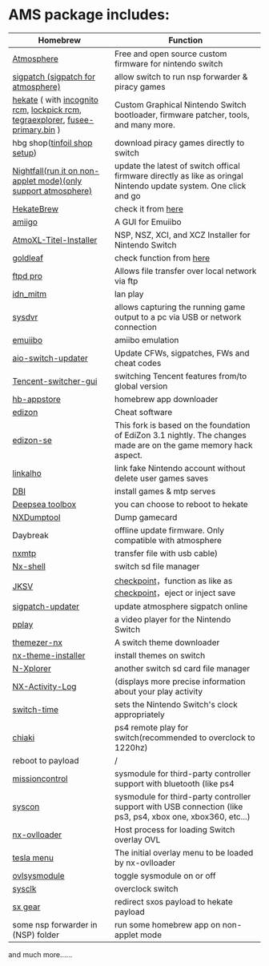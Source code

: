# AMS package includes:
| Homebrew | Function |
| ---------------- | ------------- |
| [Atmosphere](https://github.com/Atmosphere-NX/Atmosphere) | Free and open source custom firmware for nintendo switch |
| [sigpatch (sigpatch for atmosphere)](https://github.com/ITotalJustice/patches) | allow switch to run nsp forwarder & piracy games |
| [hekate](https://github.com/CTCaer/hekate) ( with [incognito rcm](https://github.com/Scandal-UK/Incognito_RCM), [lockpick rcm](https://github.com/shchmue/Lockpick_RCM), [tegraexplorer](https://github.com/suchmememanyskill/TegraExplorer), [fusee-primary.bin](https://github.com/Atmosphere-NX/Atmosphere) ) | Custom Graphical Nintendo Switch bootloader, firmware patcher, tools, and many more.
| hbg shop([tinfoil shop setup](https://github.com/carcaschoi/ShallowSea/blob/main/tinfoil%20shop%20setup)) | download piracy games directly to switch |
| [Nightfall(run it on non-applet mode)(only support atmosphere)](https://github.com/D3fau4/NightFall) | update the latest of switch offical firmware directly as like as oringal Nintendo update system. One click and go |
| [HekateBrew](https://github.com/bemardev/HekateBrew/) | check it from [here](https://github.com/bemardev/HekateBrew/#features) |
| [amiigo](https://github.com/CompSciOrBust/Amiigo) | A GUI for Emuiibo |
| [AtmoXL-Titel-Installer](https://github.com/dezem/AtmoXL-Titel-Installer) | NSP, NSZ, XCI, and XCZ Installer for Nintendo Switch |
| [goldleaf](https://github.com/XorTroll/Goldleaf) | check function from [here](https://github.com/XorTroll/Goldleaf#features) |
| [ftpd pro](https://github.com/mtheall/ftpd) | Allows file transfer over local network via ftp | 
| [idn_mitm](https://github.com/spacemeowx2/ldn_mitm) | lan play |
| [sysdvr](https://github.com/exelix11/SysDVR) | allows capturing the running game output to a pc via USB or network connection |
| [emuiibo](https://github.com/XorTroll/emuiibo) | amiibo emulation |
| [aio-switch-updater](https://github.com/HamletDuFromage/AIO-switch-updater) | Update CFWs, sigpatches, FWs and cheat codes |
| [Tencent-switcher-gui](https://github.com/CaiMiao/Tencent-switcher-GUI/) | switching Tencent features from/to global version |
| [hb-appstore](https://github.com/fortheusers/hb-appstore) | homebrew app downloader |
| [edizon](https://github.com/WerWolv/EdiZon) | Cheat software |
| [edizon-se](https://github.com/tomvita/EdiZon-SE) | This fork is based on the foundation of EdiZon 3.1 nightly. The changes made are on the game memory hack aspect. |
| [linkalho](https://github.com/rdmrocha/linkalho) | link fake Nintendo account without delete user games saves |
| [DBI](https://github.com/rashevskyv/dbi) | install games & mtp serves |
| [Deepsea toolbox](https://github.com/Team-Neptune/DeepSea-Toolbox) | you can choose to reboot to hekate |
| [NXDumptool](https://github.com/DarkMatterCore/nxdumptool) | Dump gamecard |
| Daybreak | offline update firmware. Only compatible with atmosphere |
| [nxmtp](https://github.com/liuervehc/nxmtp) | transfer file with usb cable)|
| [Nx-shell](https://github.com/joel16/NX-Shell) | switch sd file manager |
| [JKSV](https://github.com/J-D-K/JKSV) | [checkpoint](https://github.com/FlagBrew/Checkpoint)，function as like as [checkpoint](https://github.com/FlagBrew/Checkpoint)，eject or inject save |
| [sigpatch-updater](https://github.com/ITotalJustice/sigpatch-updater) | update atmosphere sigpatch online |
| [pplay](https://github.com/Cpasjuste/pplay) | a video player for the Nintendo Switch |
| [themezer-nx](https://github.com/suchmememanyskill/themezer-nx) | A switch theme downloader |
| [nx-theme-installer](https://github.com/exelix11/SwitchThemeInjector) | install themes on switch |
| [N-Xplorer](https://github.com/CompSciOrBust/N-Xplorer) | another switch sd card file manager |
| [NX-Activity-Log](https://github.com/tallbl0nde/NX-Activity-Log) | (displays more precise information about your play activity |
| [switch-time](https://github.com/3096/switch-time/) | sets the Nintendo Switch's clock appropriately |
| [chiaki](https://git.sr.ht/~thestr4ng3r/chiaki) | ps4 remote play for switch(recommended to overclock to 1220hz) |
| reboot to payload | / |
| [missioncontrol](https://github.com/ndeadly/MissionControl/) | sysmodule for third-party controller support with bluetooth (like ps4 |
| [syscon](https://github.com/cathery/sys-con) | sysmodule for third-party controller support with USB connection (like ps3, ps4, xbox one, xbox360, etc...) |
| [nx-ovlloader](https://github.com/WerWolv/nx-ovlloader) | Host process for loading Switch overlay OVL |
| [tesla menu](https://github.com/WerWolv/Tesla-Menu) | The initial overlay menu to be loaded by nx-ovlloader |
| [ovlsysmodule](https://github.com/WerWolv/ovl-sysmodules) | toggle sysmodule on or off |
| [sysclk](https://github.com/retronx-team/sys-clk) | overclock switch |
| [sx gear](https://sx.xecuter.com) | redirect sxos payload to hekate payload |
| some nsp forwarder in (NSP) folder | run some homebrew app on non-applet mode |

and much more......
